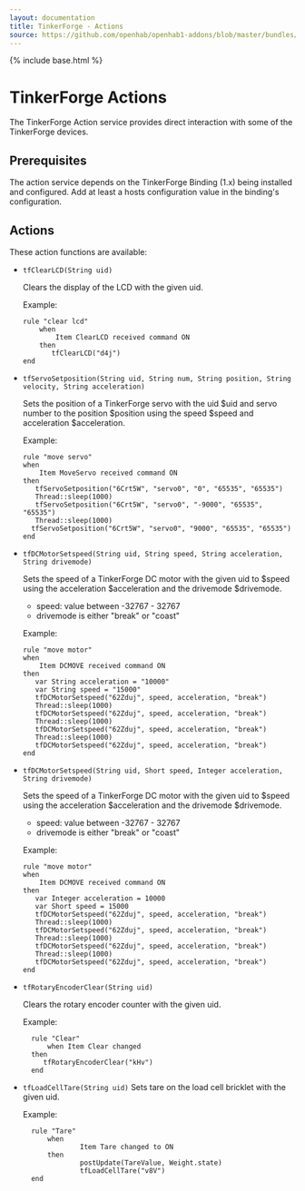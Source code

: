 ```yaml
---
layout: documentation
title: TinkerForge - Actions
source: https://github.com/openhab/openhab1-addons/blob/master/bundles/action/org.openhab.action.tinkerforge/README.md
---
```


<!-- Attention authors: Do not edit directly. Please add your changes to the appropriate source repository -->

{% include base.html %}

# TinkerForge Actions

The TinkerForge Action service provides direct interaction with some of the TinkerForge devices. 

## Prerequisites

The action service depends on the TinkerForge Binding (1.x) being installed and configured. Add at least a hosts configuration value in the binding's configuration.

## Actions

These action functions are available:

* `tfClearLCD(String uid)`

	Clears the display of the LCD with the given uid.

  Example:

  ```
  rule "clear lcd"
      when
          Item ClearLCD received command ON
      then
         tfClearLCD("d4j")
  end
  ```

* `tfServoSetposition(String uid, String num, String position, String velocity, String acceleration)`

  Sets the position of a TinkerForge servo with the uid $uid and servo number to the position $position using the speed $speed and acceleration $acceleration.

  Example:

	```
	rule "move servo"
    when
        Item MoveServo received command ON
    then
       tfServoSetposition("6Crt5W", "servo0", "0", "65535", "65535")
       Thread::sleep(1000)
       tfServoSetposition("6Crt5W", "servo0", "-9000", "65535", "65535")
       Thread::sleep(1000)
      tfServoSetposition("6Crt5W", "servo0", "9000", "65535", "65535")
  end
	```

* `tfDCMotorSetspeed(String uid, String speed, String acceleration, String drivemode)`

  Sets the speed of a TinkerForge DC motor with the given uid to $speed using the acceleration $acceleration and the drivemode $drivemode.

	* speed: value between -32767 - 32767
	* drivemode is either "break" or "coast"

	Example:

	```
	rule "move motor"
    when
        Item DCMOVE received command ON
    then
       var String acceleration = "10000"
       var String speed = "15000"
       tfDCMotorSetspeed("62Zduj", speed, acceleration, "break")
       Thread::sleep(1000)
       tfDCMotorSetspeed("62Zduj", speed, acceleration, "break")
       Thread::sleep(1000)
       tfDCMotorSetspeed("62Zduj", speed, acceleration, "break")
       Thread::sleep(1000)
       tfDCMotorSetspeed("62Zduj", speed, acceleration, "break")
  end
	```

* `tfDCMotorSetspeed(String uid, Short speed, Integer acceleration, String drivemode)`

  Sets the speed of a TinkerForge DC motor with the given uid to $speed using the acceleration $acceleration and the drivemode $drivemode.

  * speed: value between -32767 - 32767
  * drivemode is either "break" or "coast"

  Example:

	```
	rule "move motor"
    when
        Item DCMOVE received command ON
    then
       var Integer acceleration = 10000
       var Short speed = 15000
       tfDCMotorSetspeed("62Zduj", speed, acceleration, "break")
       Thread::sleep(1000)
       tfDCMotorSetspeed("62Zduj", speed, acceleration, "break")
       Thread::sleep(1000)
       tfDCMotorSetspeed("62Zduj", speed, acceleration, "break")
       Thread::sleep(1000)
       tfDCMotorSetspeed("62Zduj", speed, acceleration, "break")
	end
  ```

* `tfRotaryEncoderClear(String uid)`

	Clears the rotary encoder counter with the given uid.

  Example:

  ```
    rule "Clear"
        when Item Clear changed
    then 
	   tfRotaryEncoderClear("kHv")
    end
  ```

* `tfLoadCellTare(String uid)`
 	Sets tare on the load cell bricklet with the given uid.

  Example:

  ```
    rule "Tare"
        when 
                Item Tare changed to ON
        then
                postUpdate(TareValue, Weight.state)
                tfLoadCellTare("v8V")
    end
  ```    
